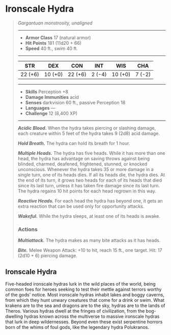# Ironscale Hydra
>*Gargantuan monstrosity, unaligned*
>___
>- **Armor Class** 17 (natural armor)
>- **Hit Points** 181 (11d20 + 66)
>- **Speed** 40 ft., swim 40 ft.
>___
>|STR|DEX|CON|INT|WIS|CHA|
>|:---:|:---:|:---:|:---:|:---:|:---:|
>|22 (+6)|10 (+0)|22 (+6)|2 (-4)|10 (+0)|7 (-2)|
>___
>- **Skills** Perception +8
>- **Damage Immunities** acid
>- **Senses** darkvision 60 ft., passive Perception 18
>- **Languages** —
>- **Challenge** 12 (8,400 XP)
>___
>***Acidic Blood.*** When the hydra takes piercing or slashing damage, each creature within 5 feet of the hydra takes 9 (2d8) acid damage.  
>
>***Hold Breath.*** The hydra can hold its breath for 1 hour.  
>
>***Multiple Heads.*** The hydra has five heads. While it has more than one head, the hydra has advantage on saving throws against being blinded, charmed, deafened, frightened, stunned, or knocked unconscious. Whenever the hydra takes 35 or more damage in a single turn, one of its heads dies. If all its heads die, the hydra dies. At the end of its turn, it grows two heads for each of its heads that died since its last turn, unless it has taken fire damage since its last turn. The hydra regains 10 hit points for each head regrown in this way.  
>
>***Reactive Heads.*** For each head the hydra has beyond one, it gets an extra reaction that can be used only for opportunity attacks.  
>
>***Wakeful.*** While the hydra sleeps, at least one of its heads is awake.  
>
>### Actions
>***Multiattack.*** The hydra makes as many bite attacks as it has heads.  
>
>***Bite.*** Melee Weapon Attack: +10 to hit, reach 15 ft., one target. Hit: 17 (2d10 + 6) piercing damage.
## Ironscale Hydra
Five-headed ironscale hydras lurk in the wild places of the world, being common foes for heroes seeking to test their mettle against terrors worthy of the gods' notice. Most ironscale hydras inhabit lakes and boggy caverns, from which they hunt unwary creatures that come for a drink or swim.
What krakens are to the sea and dragons are to the sky, hydras are to the lands of Theros. Various hydras dwell at the fringes of civilization, from the bog-dwelling hydras known across the multiverse to massive ironscale hydras that lurk in deep wildernesses. Beyond even these exist serpentine horrors born of the whims of foul gods, like the legendary hydra Polukranos.